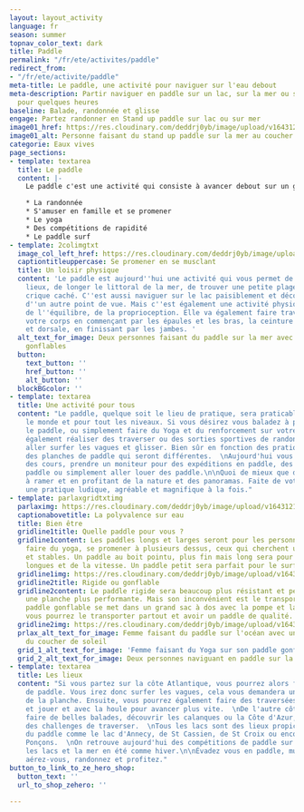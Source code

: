 ```yaml
---
layout: layout_activity
language: fr
season: summer
topnav_color_text: dark
title: Paddle
permalink: "/fr/ete/activites/paddle"
redirect_from:
- "/fr/ete/activite/paddle"
meta-title: Le paddle, une activité pour naviguer sur l'eau debout
meta-description: Partir naviguer en paddle sur un lac, sur la mer ou sur l'océan
  pour quelques heures
baseline: Balade, randonnée et glisse
engage: Partez randonner en Stand up paddle sur lac ou sur mer
image01_href: https://res.cloudinary.com/deddrj0yb/image/upload/v1643121216/website/summer/damir-spanic-yG_kRzUtajU-unsplash_bgrwuc.jpg
image01_alt: Personne faisant du stand up paddle sur la mer au coucher de soleil
categorie: Eaux vives
page_sections:
- template: textarea
  title: Le paddle
  content: |-
    Le paddle c'est une activité qui consiste à avancer debout sur un grande planche en s'aidant d'une pagaie. On peut alors se déplacer sur un lac, sur la mer, sur une rivière et même sur les vagues. Cette activité plutôt récente a su prendre beaucoup d'ampleur depuis quelques années. Cela est surtout dû à la mise en place des stands up paddle gonflables. Un paddle c'est une longue planche qui peut mesurer de 10 à 14 pied. Aujourd'hui on trouve des planches en époxy, en fibre, en carbone mais également en PVC gonflable à haute pression. Cette activité est aujourd'hui présente dans de nombreuses utilités :

    * La randonnée
    * S'amuser en famille et se promener
    * Le yoga
    * Des compétitions de rapidité
    * Le paddle surf
- template: 2colimgtxt
  image_col_left_href: https://res.cloudinary.com/deddrj0yb/image/upload/v1643121215/website/summer/hanif-mahmad-CbMLzxrvwcg-unsplash_ugwttz.jpg
  captiontitleuppercase: Se promener en se musclant
  title: Un loisir physique
  content: 'Le paddle est aujourd''hui une activité qui vous permet de découvrir des
    lieux, de longer le littoral de la mer, de trouver une petite plage, une petite
    crique caché. C''est aussi naviguer sur le lac paisiblement et découvrir des paysages
    d''un autre point de vue. Mais c''est également une activité physique qui demande
    de l''équilibre, de la proprioception. Elle va également faire travailler tout
    votre corps en commençant par les épaules et les bras, la ceinture abdominale
    et dorsale, en finissant par les jambes. '
  alt_text_for_image: Deux personnes faisant du paddle sur la mer avec des paddles
    gonflables
  button:
    text_button: ''
    href_button: ''
    alt_button: ''
  blockBGcolor: ''
- template: textarea
  title: Une activité pour tous
  content: "Le paddle, quelque soit le lieu de pratique, sera praticable par tout
    le monde et pour tout les niveaux. Si vous désirez vous baladez à plusieurs dessus
    le paddle, ou simplement faire du Yoga et du renforcement sur votre paddle. Mais
    également réaliser des traverser ou des sorties sportives de randonnée ou encore
    aller surfer les vagues et glisser. Bien sûr en fonction des pratiques on retrouvera
    des planches de paddle qui seront différentes.  \nAujourd'hui vous pouvez réserver
    des cours, prendre un moniteur pour des expéditions en paddle, des cours de yoga
    paddle ou simplement aller louer des paddle.\n\nQuoi de mieux que d'être au soleil,
    à ramer et en profitant de la nature et des panoramas. Faite de votre entraînements
    une pratique ludique, agréable et magnifique à la fois."
- template: parlaxgridtxtimg
  parlaximg: https://res.cloudinary.com/deddrj0yb/image/upload/v1643121215/website/summer/reynzo-u5vx3Ke0_RM-unsplash_korw9x.jpg
  captionabovetitle: La polyvalence sur eau
  title: Bien être
  gridline1title: Quelle paddle pour vous ?
  gridline1content: Les paddles longs et larges seront pour les personnes souhaitant
    faire du yoga, se promener à plusieurs dessus, ceux qui cherchent un paddle faciles
    et stables. Un paddle au boit pointu, plus fin mais long sera pour des randonnées
    longues et de la vitesse. Un paddle petit sera parfait pour le surf.
  gridline1img: https://res.cloudinary.com/deddrj0yb/image/upload/v1643121216/website/summer/daniel-frank-ipombqoEXpE-unsplash_i5tdyz.jpg
  gridline2title: Rigide ou gonflable
  gridline2content: Le paddle rigide sera beaucoup plus résistant et permettra d'avoir
    une planche plus performante. Mais son inconvénient est le transport. Alors le
    paddle gonflable se met dans un grand sac à dos avec la pompe et la pagaie et
    vous pourrez le transporter partout et avoir un paddle de qualité.
  gridline2img: https://res.cloudinary.com/deddrj0yb/image/upload/v1643121215/website/summer/tower-paddle-boards-u-l-P4agRpk-unsplash_v7mozk.jpg
  prlax_alt_text_for_image: Femme faisant du paddle sur l'océan avec une vague lors
    du coucher de soleil
  grid_1_alt_text_for_image: 'Femme faisant du Yoga sur son paddle gonflable '
  grid_2_alt_text_for_image: Deux personnes naviguant en paddle sur la mer
- template: textarea
  title: Les lieux
  content: "Si vous partez sur la côte Atlantique, vous pourrez alors faire deux types
    de paddle. Vous irez donc surfer les vagues, cela vous demandera une bonne maitrise
    de la planche. Ensuite, vous pourrez également faire des traversées dans l'océan
    et jouer et avec la houle pour avancer plus vite.  \nDe l'autre côté, vous pourrez
    faire de belles balades, découvrir les calanques ou la Côte d'Azur, tout réaliser
    des challenges de traverser.  \nTous les lacs sont des lieux propices à la pratique
    du paddle comme le lac d'Annecy, de St Cassien, de St Croix ou encore de Serre
    Ponçons.  \nOn retrouve aujourd'hui des compétitions de paddle sur les rivières,
    les lacs et la mer en été comme hiver.\n\nÉvadez vous en paddle, musclez-vous,
    aérez-vous, randonnez et profitez."
button_to_link_to_ze_hero_shop:
  button_text: ''
  url_to_shop_zehero: ''

---
```

